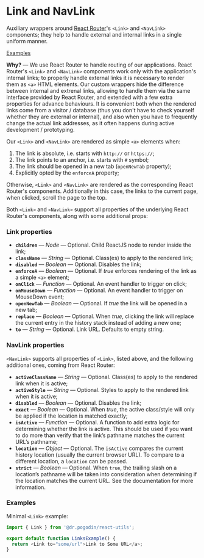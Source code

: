 # Link and NavLink

Auxiliary wrappers around [React Router](https://github.com/ReactTraining/react-router)'s
`<Link>` and `<NavLink>` components; they help to handle external and internal
links in a single uniform manner.

[Examples](#examples)

**Why?** &mdash; We use React Router to handle routing of our applications.
React Router's `<Link>` and `<NavLink>` components work only with the
application's internal links; to properly handle external links it is necessary
to render them as `<a>` HTML elements. Our custom wrappers hide the difference
between internal and extrenal links, allowing to handle them via the same
interface provided by React Router, and extended with a few extra properties for
advance behaviours. It is convenient both when the rendered links come from a
visitor / database (thus you don't have to check yourself whether they are
external or internal), and also when you have to frequently change the actual
link addresses, as it often happens during active development / prototyping.

Our `<Link>` and `<NavLink>` are rendered as simple `<a>` elements when:
1. The link is absolute, i.e. starts with `http://` or `https://`;
2. The link points to an anchor, i.e. starts with `#` symbol;
3. The link should be opened in a new tab (`openNewTab` property);
4. Explicitly opted by the `enforceA` property;

Otherwise, `<Link>` and `<NavLink>` are rendered as the corresponding React
Router's components. Additionally in this case, the links to the current page,
when clicked, scroll the page to the top.

Both `<Link>` and `<NavLink>` support all properties of the underlying React
Router's components, along with some additional props:

### Link properties
- **`children`** &mdash; *Node* &mdash; Optional. Child ReactJS node to render
inside the link;
- **`className`** &mdash; *String* &mdash; Optional. Class(es) to apply to the
rendered link;
- **`disabled`** &mdash; *Boolean* &mdash; Optional. Disables the link;
- **`enforceA`** &mdash; *Boolean* &mdash; Optional. If *true* enforces
rendering of the link as a simple `<a>` element;
- **`onClick`** &mdash; *Function* &mdash; Optional. An event handler to trigger
on click;
- **`onMouseDown`** &mdash; *Function* &mdash; Optional. An event handler to
trigger on MouseDown event;
- **`openNewTab`** &mdash; *Boolean* &mdash; Optional. If *true* the link will
be opened in a new tab;
- **`replace`** &mdash; *Boolean* &mdash; Optional. When *true*, clicking the
link will replace the current entry in the history stack instead of adding a new
one;
- **`to`** &mdash; *String* &mdash; Optional. Link URL. Defaults to empty
string.

### NavLink properties
`<NavLink>` supports all properties of `<Link>`, listed above, and the following
additional ones, coming from React Router:
- **`activeClassName`** &mdash; *String* &mdash; Optional. Class(es) to apply to
the rendered link when it is active;
- **`activeStyle`** &mdash; *String* &mdash; Optional. Styles to apply to the
rendered link when it is active;
- **`disabled`** &mdash; *Boolean* &mdash; Optional. Disables the link;
- **`exact`** &mdash; *Boolean* &mdash; Optional. When *true*, the active
class/style will only be applied if the location is matched exactly;
- **`isActive`** &mdash; *Function* &mdash; Optional. A function to add extra
logic for determining whether the link is active. This should be used if you
want to do more than verify that the link’s pathname matches the current URL’s
pathname;
- **`location`** &mdash; *Object* &mdash; Optional. The `isActive` compares the
current history location (usually the current browser URL). To compare to a
different location, a `location` can be passed.
- **`strict`** &mdash; *Boolean* &mdash; Optional. When `true`, the trailing
slash on a location’s pathname will be taken into consideration when determining
if the location matches the current URL. See the <Route strict> documentation
for more information.

### <a name="examples">Examples</a>

Minimal `<Link>` example:
```js
import { Link } from '@dr.pogodin/react-utils';

export default function LinksExample() {
  return <Link to="some/url">Link to Some URL</a>;
}
```
